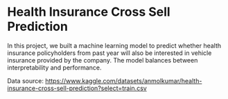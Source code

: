 # Health Insurance Cross Sell Prediction

In this project, we built a machine learning model to predict whether health insurance policyholders from past year will also be interested in vehicle insurance provided by the company. The model balances between interpretability and performance. 

Data source: https://www.kaggle.com/datasets/anmolkumar/health-insurance-cross-sell-prediction?select=train.csv


